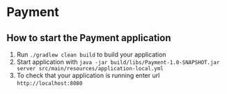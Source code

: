 # Payment

How to start the Payment application
---

1. Run `./gradlew clean build` to build your application
1. Start application with `java -jar build/libs/Payment-1.0-SNAPSHOT.jar server src/main/resources/application-local.yml`
1. To check that your application is running enter url `http://localhost:8080`

